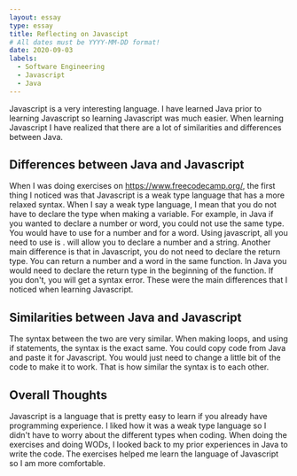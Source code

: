 ```yaml
---
layout: essay
type: essay
title: Reflecting on Javascipt
# All dates must be YYYY-MM-DD format!
date: 2020-09-03
labels:
  - Software Engineering
  - Javascript
  - Java
---
```


Javascript is a very interesting language. I have learned Java prior to learning Javascript so learning Javascript was much easier. When learning Javascript I have realized that there are a lot of similarities and differences between Java. 

## Differences between Java and Javascript

When I was doing exercises on <https://www.freecodecamp.org/>, the first thing I noticed was that Javascript is a weak type language that has a more relaxed syntax. When I say a weak type language, I mean that you do not have to declare the type when making a variable. For example, in Java if you wanted to declare a number or word, you could not use the same type. You would have to use <int> for a number and <string> for a word. Using javascript, all you need to use is <let>.<let> will allow you to declare a number and a string. Another main difference is that in Javascript, you do not need to declare the return type. You can return a number and a word in the same function. In Java you would need to declare the return type in the beginning of the function. If you don't, you will get a syntax error. These were the main differences that I noticed when learning Javascript.

## Similarities between Java and Javascript

The syntax between the two are very similar. When making loops, and using if statements, the syntax is the exact same. You could copy code from Java and paste it for Javascript. You would just need to change a little bit of the code to make it to work. That is how similar the syntax is to each other.

## Overall Thoughts

Javascript is a language that is pretty easy to learn if you already have programming experience. I liked how it was a weak type language so I didn't have to worry about the different types when coding. When doing the exercises and doing WODs, I looked back to my prior experiences in Java to write the code. The exercises helped me learn the language of Javascript so I am more comfortable. 


